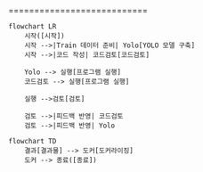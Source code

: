 ===========================
```mermaid
flowchart LR
    시작([시작])
    시작 -->|Train 데이터 준비| Yolo[YOLO 모델 구축]
    시작 -->|코드 작성| 코드검토[코드검토]

    Yolo --> 실행[프로그램 실행]
    코드검토 --> 실행[프로그램 실행]

    실행 -->검토[검토]

    검토 -->|피드백 반영| 코드검토
    검토 -->|피드백 반영| Yolo

```
```mermaid
flowchart TD
    결과[결과물] --> 도커[도커라이징]
    도커 --> 종료([종료])
```
